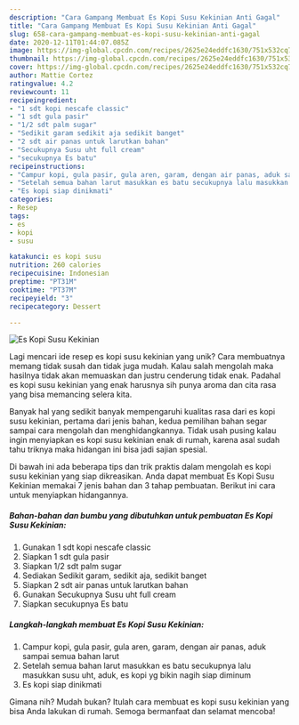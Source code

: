 ```yaml
---
description: "Cara Gampang Membuat Es Kopi Susu Kekinian Anti Gagal"
title: "Cara Gampang Membuat Es Kopi Susu Kekinian Anti Gagal"
slug: 658-cara-gampang-membuat-es-kopi-susu-kekinian-anti-gagal
date: 2020-12-11T01:44:07.085Z
image: https://img-global.cpcdn.com/recipes/2625e24eddfc1630/751x532cq70/es-kopi-susu-kekinian-foto-resep-utama.jpg
thumbnail: https://img-global.cpcdn.com/recipes/2625e24eddfc1630/751x532cq70/es-kopi-susu-kekinian-foto-resep-utama.jpg
cover: https://img-global.cpcdn.com/recipes/2625e24eddfc1630/751x532cq70/es-kopi-susu-kekinian-foto-resep-utama.jpg
author: Mattie Cortez
ratingvalue: 4.2
reviewcount: 11
recipeingredient:
- "1 sdt kopi nescafe classic"
- "1 sdt gula pasir"
- "1/2 sdt palm sugar"
- "Sedikit garam sedikit aja sedikit banget"
- "2 sdt air panas untuk larutkan bahan"
- "Secukupnya Susu uht full cream"
- "secukupnya Es batu"
recipeinstructions:
- "Campur kopi, gula pasir, gula aren, garam, dengan air panas, aduk sampai semua bahan larut"
- "Setelah semua bahan larut masukkan es batu secukupnya lalu masukkan susu uht, aduk, es kopi yg bikin nagih siap diminum"
- "Es kopi siap dinikmati"
categories:
- Resep
tags:
- es
- kopi
- susu

katakunci: es kopi susu 
nutrition: 260 calories
recipecuisine: Indonesian
preptime: "PT31M"
cooktime: "PT37M"
recipeyield: "3"
recipecategory: Dessert

---
```



![Es Kopi Susu Kekinian](https://img-global.cpcdn.com/recipes/2625e24eddfc1630/751x532cq70/es-kopi-susu-kekinian-foto-resep-utama.jpg)

Lagi mencari ide resep es kopi susu kekinian yang unik? Cara membuatnya memang tidak susah dan tidak juga mudah. Kalau salah mengolah maka hasilnya tidak akan memuaskan dan justru cenderung tidak enak. Padahal es kopi susu kekinian yang enak harusnya sih punya aroma dan cita rasa yang bisa memancing selera kita.



Banyak hal yang sedikit banyak mempengaruhi kualitas rasa dari es kopi susu kekinian, pertama dari jenis bahan, kedua pemilihan bahan segar sampai cara mengolah dan menghidangkannya. Tidak usah pusing kalau ingin menyiapkan es kopi susu kekinian enak di rumah, karena asal sudah tahu triknya maka hidangan ini bisa jadi sajian spesial.


Di bawah ini ada beberapa tips dan trik praktis dalam mengolah es kopi susu kekinian yang siap dikreasikan. Anda dapat membuat Es Kopi Susu Kekinian memakai 7 jenis bahan dan 3 tahap pembuatan. Berikut ini cara untuk menyiapkan hidangannya.

<!--inarticleads1-->

##### Bahan-bahan dan bumbu yang dibutuhkan untuk pembuatan Es Kopi Susu Kekinian:

1. Gunakan 1 sdt kopi nescafe classic
1. Siapkan 1 sdt gula pasir
1. Siapkan 1/2 sdt palm sugar
1. Sediakan Sedikit garam, sedikit aja, sedikit banget
1. Siapkan 2 sdt air panas untuk larutkan bahan
1. Gunakan Secukupnya Susu uht full cream
1. Siapkan secukupnya Es batu




<!--inarticleads2-->

##### Langkah-langkah membuat Es Kopi Susu Kekinian:

1. Campur kopi, gula pasir, gula aren, garam, dengan air panas, aduk sampai semua bahan larut
1. Setelah semua bahan larut masukkan es batu secukupnya lalu masukkan susu uht, aduk, es kopi yg bikin nagih siap diminum
1. Es kopi siap dinikmati




Gimana nih? Mudah bukan? Itulah cara membuat es kopi susu kekinian yang bisa Anda lakukan di rumah. Semoga bermanfaat dan selamat mencoba!
